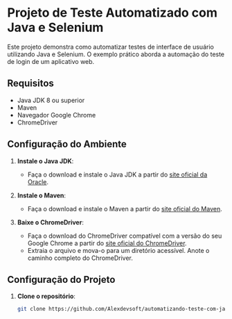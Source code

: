 # Projeto de Teste Automatizado com Java e Selenium

Este projeto demonstra como automatizar testes de interface de usuário utilizando Java e Selenium. O exemplo prático aborda a automação do teste de login de um aplicativo web.

## Requisitos

- Java JDK 8 ou superior
- Maven
- Navegador Google Chrome
- ChromeDriver

## Configuração do Ambiente

1. **Instale o Java JDK**:

   - Faça o download e instale o Java JDK a partir do [site oficial da Oracle](https://www.oracle.com/java/technologies/javase-jdk11-downloads.html).

2. **Instale o Maven**:

   - Faça o download e instale o Maven a partir do [site oficial do Maven](https://maven.apache.org/download.cgi).

3. **Baixe o ChromeDriver**:
   - Faça o download do ChromeDriver compatível com a versão do seu Google Chrome a partir do [site oficial do ChromeDriver](https://sites.google.com/a/chromium.org/chromedriver/downloads).
   - Extraia o arquivo e mova-o para um diretório acessível. Anote o caminho completo do ChromeDriver.

## Configuração do Projeto

1. **Clone o repositório**:
   ```sh
   git clone https://github.com/Alexdevsoft/automatizando-teste-com-java-e-selenium

   ```
